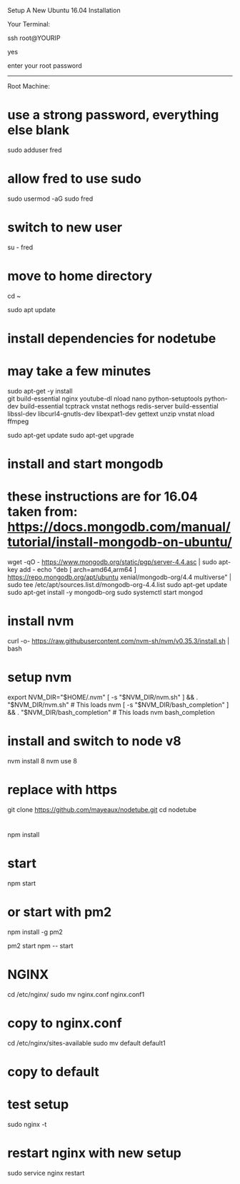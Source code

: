 Setup A New Ubuntu 16.04 Installation

Your Terminal:

ssh root@YOURIP

yes

enter your root password

---
Root Machine:

# use a strong password, everything else blank
sudo adduser fred

# allow fred to use sudo
sudo usermod -aG sudo fred

# switch to new user
su - fred

# move to home directory
cd ~

sudo apt update

# install dependencies for nodetube
# may take a few minutes
sudo apt-get -y install \
    git build-essential nginx youtube-dl nload nano python-setuptools python-dev build-essential tcptrack  vnstat nethogs redis-server build-essential libssl-dev libcurl4-gnutls-dev libexpat1-dev gettext unzip vnstat nload ffmpeg

sudo apt-get update
sudo apt-get upgrade

# install and start mongodb
# these instructions are for 16.04 taken from: https://docs.mongodb.com/manual/tutorial/install-mongodb-on-ubuntu/
wget -qO - https://www.mongodb.org/static/pgp/server-4.4.asc | sudo apt-key add -
echo "deb [ arch=amd64,arm64 ] https://repo.mongodb.org/apt/ubuntu xenial/mongodb-org/4.4 multiverse" | sudo tee /etc/apt/sources.list.d/mongodb-org-4.4.list
sudo apt-get update
sudo apt-get install -y mongodb-org
sudo systemctl start mongod


# install nvm
curl -o- https://raw.githubusercontent.com/nvm-sh/nvm/v0.35.3/install.sh | bash

# setup nvm
export NVM_DIR="$HOME/.nvm"
[ -s "$NVM_DIR/nvm.sh" ] && \. "$NVM_DIR/nvm.sh"  # This loads nvm
[ -s "$NVM_DIR/bash_completion" ] && \. "$NVM_DIR/bash_completion"  # This loads nvm bash_completion

#


# install and switch to node v8
nvm install 8
nvm use 8

# replace with https
git clone https://github.com/mayeaux/nodetube.git
cd nodetube

#
npm install

#  start
npm start

# or start with pm2
npm install -g pm2

pm2 start npm -- start


# NGINX

cd /etc/nginx/
sudo mv nginx.conf nginx.conf1
# copy to nginx.conf

cd /etc/nginx/sites-available
sudo mv default default1
# copy to default

# test setup
sudo nginx -t

# restart nginx with new setup
sudo service nginx restart





